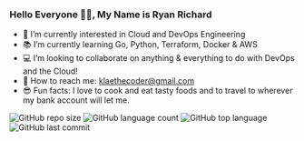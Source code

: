 ### Hello Everyone 👋🏽, My Name is Ryan Richard 

- 🤔 I’m currently interested in Cloud and DevOps Engineering
- 📚 I’m currently learning Go, Python, Terraform, Docker & AWS
- 💻 I’m looking to collaborate on anything & everything to do with DevOps and the Cloud!
- 📨 How to reach me: klaethecoder@gmail.com
- 😎 Fun facts: I love to cook and eat tasty foods and to travel to wherever my bank account will let me. 

![GitHub repo size](https://img.shields.io/github/repo-size/USER/REPOSITORY?style=plastic)
![GitHub language count](https://img.shields.io/github/languages/count/USER/REPOSITORY?style=plastic)
![GitHub top language](https://img.shields.io/github/languages/top/USER/REPOSITORY?style=plastic)
![GitHub last commit](https://img.shields.io/github/last-commit/USER/REPOSITORY?color=red&style=plastic)
